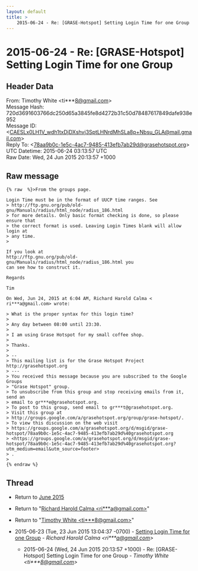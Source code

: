 ```yaml
---
layout: default
title: >
    2015-06-24 - Re: [GRASE-Hotspot] Setting Login Time for one Group
---
```


# 2015-06-24 - Re: [GRASE-Hotspot] Setting Login Time for one Group

## Header Data

From: Timothy White \<ti***8@gmail.com\><br>
Message Hash: 720d3691603766dc250d65a3845fe8d4272b31c50d78487617849dafe938e952<br>
Message ID: \<CAESLx0LH1V_wdh1txDjDXshvj3SptLHNrdMhSLa8p+Nbsu_GLA@mail.gmail.com\><br>
Reply To: \<78aa9b0c-1e5c-4ac7-9485-413efb7ab29d@grasehotspot.org\><br>
UTC Datetime: 2015-06-24 03:13:57 UTC<br>
Raw Date: Wed, 24 Jun 2015 20:13:57 +1000<br>

## Raw message

```
{% raw  %}>From the groups page.

Login Time must be in the format of UUCP time ranges. See
> http://ftp.gnu.org/pub/old-gnu/Manuals/radius/html_node/radius_186.html
> for more details. Only basic format checking is done, so please ensure that
> the correct format is used. Leaving Login Times blank will allow login at
> any time.
>

If you look at
http://ftp.gnu.org/pub/old-gnu/Manuals/radius/html_node/radius_186.html you
can see how to construct it.

Regards

Tim

On Wed, Jun 24, 2015 at 6:04 AM, Richard Harold Calma <
ri***a@gmail.com> wrote:

> What is the proper syntax for this login time?
>
> Any day between 08:00 until 23:30.
>
> I am using Grase Hotspot for my small coffee shop.
>
> Thanks.
>
> --
> This mailing list is for the Grase Hotspot Project http://grasehotspot.org
> ---
> You received this message because you are subscribed to the Google Groups
> "Grase Hotspot" group.
> To unsubscribe from this group and stop receiving emails from it, send an
> email to gr***e@grasehotspot.org.
> To post to this group, send email to gr***t@grasehotspot.org.
> Visit this group at
> http://groups.google.com/a/grasehotspot.org/group/grase-hotspot/.
> To view this discussion on the web visit
> https://groups.google.com/a/grasehotspot.org/d/msgid/grase-hotspot/78aa9b0c-1e5c-4ac7-9485-413efb7ab29d%40grasehotspot.org
> <https://groups.google.com/a/grasehotspot.org/d/msgid/grase-hotspot/78aa9b0c-1e5c-4ac7-9485-413efb7ab29d%40grasehotspot.org?utm_medium=email&utm_source=footer>
> .
>
{% endraw %}
```

## Thread

+ Return to [June 2015](/archive/2015/06)

+ Return to "[Richard Harold Calma <ri***a<span>@</span>gmail.com>](/authors/ri___a_at_gmail_com)"
+ Return to "[Timothy White <ti***8<span>@</span>gmail.com>](/authors/ti___8_at_gmail_com)"

+ 2015-06-23 (Tue, 23 Jun 2015 13:04:37 -0700) - [Setting Login Time for one Group](/archive/2015/06/e35c2e0e7c3f71a955076a59d3f05e34bb5b65d257c3cf629043600818084a89) - _Richard Harold Calma \<ri***a@gmail.com\>_
  + 2015-06-24 (Wed, 24 Jun 2015 20:13:57 +1000) - Re: [GRASE-Hotspot] Setting Login Time for one Group - _Timothy White \<ti***8@gmail.com\>_

